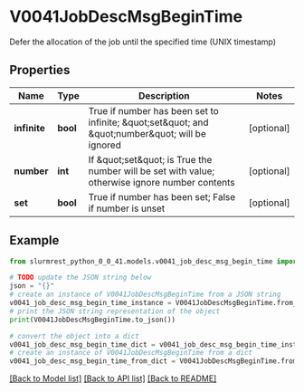 # V0041JobDescMsgBeginTime

Defer the allocation of the job until the specified time (UNIX timestamp)

## Properties

Name | Type | Description | Notes
------------ | ------------- | ------------- | -------------
**infinite** | **bool** | True if number has been set to infinite; \&quot;set\&quot; and \&quot;number\&quot; will be ignored | [optional] 
**number** | **int** | If \&quot;set\&quot; is True the number will be set with value; otherwise ignore number contents | [optional] 
**set** | **bool** | True if number has been set; False if number is unset | [optional] 

## Example

```python
from slurmrest_python_0_0_41.models.v0041_job_desc_msg_begin_time import V0041JobDescMsgBeginTime

# TODO update the JSON string below
json = "{}"
# create an instance of V0041JobDescMsgBeginTime from a JSON string
v0041_job_desc_msg_begin_time_instance = V0041JobDescMsgBeginTime.from_json(json)
# print the JSON string representation of the object
print(V0041JobDescMsgBeginTime.to_json())

# convert the object into a dict
v0041_job_desc_msg_begin_time_dict = v0041_job_desc_msg_begin_time_instance.to_dict()
# create an instance of V0041JobDescMsgBeginTime from a dict
v0041_job_desc_msg_begin_time_from_dict = V0041JobDescMsgBeginTime.from_dict(v0041_job_desc_msg_begin_time_dict)
```
[[Back to Model list]](../README.md#documentation-for-models) [[Back to API list]](../README.md#documentation-for-api-endpoints) [[Back to README]](../README.md)


